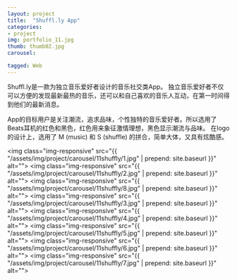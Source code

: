 ```yaml
---
layout: project
title:  "Shuffl.ly App"
categories:
- project
img: portfolio_11.jpg
thumb: thumb02.jpg
carousel:

tagged: Web
---
```

Shuffl.ly是一款为独立音乐爱好者设计的音乐社交类App。
独立音乐爱好者不仅可以方便的发现最新最热的音乐，还可以和自己喜欢的音乐人互动，在第一时间得到他们的最新消息。

App的目标用户是关注潮流，追求品味，个性独特的音乐爱好者。所以选用了Beats耳机的红色和黑色，红色用来象征激情理想，黑色显示潮流与品味。
在logo的设计上，选用了 M (music) 和 S (shuffle) 的拼合，简单大体，又具有炫酷感。

<img class="img-responsive" src="{{ "/assets/img/project/carousel/11shuffly/1.jpg" | prepend: site.baseurl }}" alt="">
<img class="img-responsive" src="{{ "/assets/img/project/carousel/11shuffly/2.jpg" | prepend: site.baseurl }}" alt="">
<img class="img-responsive" src="{{ "/assets/img/project/carousel/11shuffly/8.jpg" | prepend: site.baseurl }}" alt="">
<img class="img-responsive" src="{{ "/assets/img/project/carousel/11shuffly/3.jpg" | prepend: site.baseurl }}" alt="">
<img class="img-responsive" src="{{ "/assets/img/project/carousel/11shuffly/4.jpg" | prepend: site.baseurl }}" alt="">
<img class="img-responsive" src="{{ "/assets/img/project/carousel/11shuffly/5.jpg" | prepend: site.baseurl }}" alt="">
<img class="img-responsive" src="{{ "/assets/img/project/carousel/11shuffly/6.jpg" | prepend: site.baseurl }}" alt="">
<img class="img-responsive" src="{{ "/assets/img/project/carousel/11shuffly/7.jpg" | prepend: site.baseurl }}" alt="">




